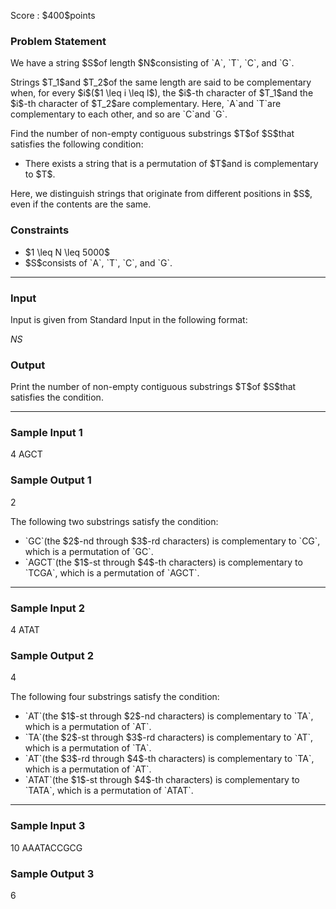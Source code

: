 
<div>

<span>

<span>

<p>
Score : $400$points
</p>

<div>

<section>

### **Problem Statement**

<p>
We have a string $S$of length $N$consisting of `A`, `T`, `C`, and `G`.
</p>

<p>
Strings $T_1$and $T_2$of the same length are said to be complementary when, for every $i$($1 \leq i \leq l$), the $i$-th character of $T_1$and the $i$-th character of $T_2$are complementary. Here, `A`and `T`are complementary to each other, and so are `C`and `G`.
</p>

<p>
Find the number of non-empty contiguous substrings $T$of $S$that satisfies the following condition:
</p>

<ul>

<li>
There exists a string that is a permutation of $T$and is complementary to $T$.
</li>

</ul>

<p>
Here, we distinguish strings that originate from different positions in $S$, even if the contents are the same.
</p>

</section>

</div>

<div>

<section>

### **Constraints**

<ul>

<li>
$1 \leq N \leq 5000$
</li>

<li>
$S$consists of `A`, `T`, `C`, and `G`.
</li>

</ul>

</section>

</div>

---

<div>

<div>

<section>

### **Input**

<p>
Input is given from Standard Input in the following format:
</p>

<div>

$N$$S$
</div>

</section>

</div>

<div>

<section>

### **Output**

<p>
Print the number of non-empty contiguous substrings $T$of $S$that satisfies the condition.
</p>

</section>

</div>

</div>

---

<div>

<section>

### **Sample Input 1**

<div>

4 AGCT

</div>

</section>

</div>

<div>

<section>

### **Sample Output 1**

<div>

2

</div>

<p>
The following two substrings satisfy the condition:
</p>

<ul>

<li>
`GC`(the $2$-nd through $3$-rd characters) is complementary to `CG`, which is a permutation of `GC`.
</li>

<li>
`AGCT`(the $1$-st through $4$-th characters) is complementary to `TCGA`, which is a permutation of `AGCT`.
</li>

</ul>

</section>

</div>

---

<div>

<section>

### **Sample Input 2**

<div>

4 ATAT

</div>

</section>

</div>

<div>

<section>

### **Sample Output 2**

<div>

4

</div>

<p>
The following four substrings satisfy the condition:
</p>

<ul>

<li>
`AT`(the $1$-st through $2$-nd characters) is complementary to `TA`, which is a permutation of `AT`.
</li>

<li>
`TA`(the $2$-st through $3$-rd characters) is complementary to `AT`, which is a permutation of `TA`.
</li>

<li>
`AT`(the $3$-rd through $4$-th characters) is complementary to `TA`, which is a permutation of `AT`.
</li>

<li>
`ATAT`(the $1$-st through $4$-th characters) is complementary to `TATA`, which is a permutation of `ATAT`.
</li>

</ul>

</section>

</div>

---

<div>

<section>

### **Sample Input 3**

<div>

10 AAATACCGCG

</div>

</section>

</div>

<div>

<section>

### **Sample Output 3**

<div>

6

</div>

</section>

</div>

</span>

</span>

</div>
